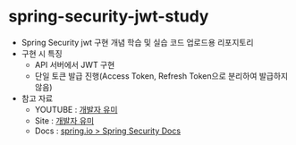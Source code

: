 # spring-security-jwt-study

- Spring Security jwt 구현 개념 학습 및 실습 코드 업로드용 리포지토리
- 구현 시 특징
  - API 서버에서 JWT 구현
  - 단일 토큰 발급 진행(Access Token, Refresh Token으로 분리하여 발급하지 않음)
- 참고 자료
  - YOUTUBE : [개발자 유미](https://www.youtube.com/playlist?list=PLJkjrxxiBSFCcOjy0AAVGNtIa08VLk1EJ)
  - Site : [개발자 유미](https://www.devyummi.com/page?id=668cfe58d3b43a6241eb6b6c)
  - Docs : [spring.io > Spring Security Docs](https://docs.spring.io/spring-security/reference/index.html)
